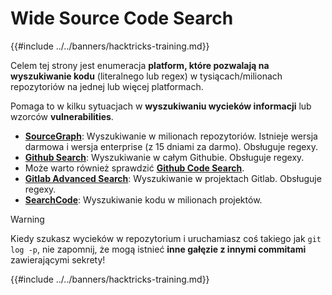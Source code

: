 # Wide Source Code Search

{{#include ../../banners/hacktricks-training.md}}

Celem tej strony jest enumeracja **platform, które pozwalają na wyszukiwanie kodu** (literalnego lub regex) w tysiącach/milionach repozytoriów na jednej lub więcej platformach.

Pomaga to w kilku sytuacjach w **wyszukiwaniu wycieków informacji** lub wzorców **vulnerabilities**.

- [**SourceGraph**](https://sourcegraph.com/search): Wyszukiwanie w milionach repozytoriów. Istnieje wersja darmowa i wersja enterprise (z 15 dniami za darmo). Obsługuje regexy.
- [**Github Search**](https://github.com/search): Wyszukiwanie w całym Githubie. Obsługuje regexy.
- Może warto również sprawdzić [**Github Code Search**](https://cs.github.com/).
- [**Gitlab Advanced Search**](https://docs.gitlab.com/ee/user/search/advanced_search.html): Wyszukiwanie w projektach Gitlab. Obsługuje regexy.
- [**SearchCode**](https://searchcode.com/): Wyszukiwanie kodu w milionach projektów.

> [!WARNING]
> Kiedy szukasz wycieków w repozytorium i uruchamiasz coś takiego jak `git log -p`, nie zapomnij, że mogą istnieć **inne gałęzie z innymi commitami** zawierającymi sekrety!

{{#include ../../banners/hacktricks-training.md}}
